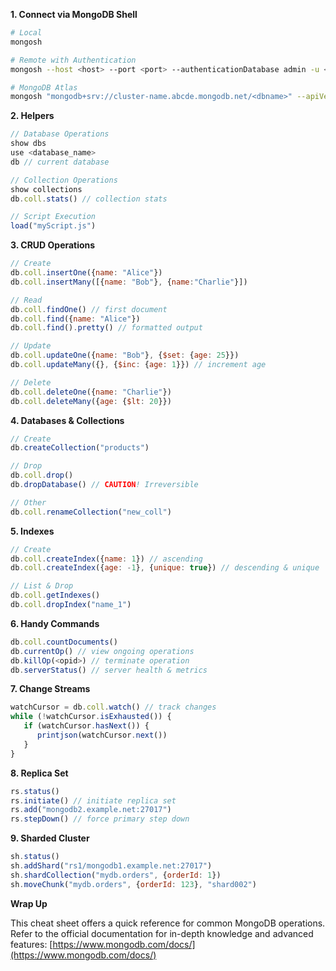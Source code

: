 
**1. Connect via MongoDB Shell**

```bash
# Local
mongosh

# Remote with Authentication
mongosh --host <host> --port <port> --authenticationDatabase admin -u <user> -p <pwd>

# MongoDB Atlas
mongosh "mongodb+srv://cluster-name.abcde.mongodb.net/<dbname>" --apiVersion 1 --username <username> 
```

**2. Helpers**

```javascript
// Database Operations
show dbs
use <database_name>
db // current database

// Collection Operations
show collections
db.coll.stats() // collection stats

// Script Execution
load("myScript.js")
```

**3. CRUD Operations**

```javascript
// Create
db.coll.insertOne({name: "Alice"}) 
db.coll.insertMany([{name: "Bob"}, {name:"Charlie"}]) 

// Read
db.coll.findOne() // first document
db.coll.find({name: "Alice"}) 
db.coll.find().pretty() // formatted output

// Update
db.coll.updateOne({name: "Bob"}, {$set: {age: 25}}) 
db.coll.updateMany({}, {$inc: {age: 1}}) // increment age

// Delete
db.coll.deleteOne({name: "Charlie"}) 
db.coll.deleteMany({age: {$lt: 20}})
```

**4. Databases & Collections**

```javascript
// Create
db.createCollection("products")

// Drop
db.coll.drop()
db.dropDatabase() // CAUTION! Irreversible

// Other
db.coll.renameCollection("new_coll") 
```

**5. Indexes**

```javascript
// Create
db.coll.createIndex({name: 1}) // ascending
db.coll.createIndex({age: -1}, {unique: true}) // descending & unique

// List & Drop
db.coll.getIndexes()
db.coll.dropIndex("name_1")
```

**6. Handy Commands**

```javascript
db.coll.countDocuments()
db.currentOp() // view ongoing operations
db.killOp(<opid>) // terminate operation
db.serverStatus() // server health & metrics
```

**7. Change Streams**

```javascript
watchCursor = db.coll.watch() // track changes
while (!watchCursor.isExhausted()) {
   if (watchCursor.hasNext()) {
      printjson(watchCursor.next()) 
   }
}
```

**8. Replica Set**

```javascript
rs.status()
rs.initiate() // initiate replica set
rs.add("mongodb2.example.net:27017") 
rs.stepDown() // force primary step down
```

**9. Sharded Cluster**

```javascript
sh.status()
sh.addShard("rs1/mongodb1.example.net:27017")
sh.shardCollection("mydb.orders", {orderId: 1})
sh.moveChunk("mydb.orders", {orderId: 123}, "shard002")
```

**Wrap Up**

This cheat sheet offers a quick reference for common MongoDB operations. Refer to the official documentation for in-depth knowledge and advanced features: [https://www.mongodb.com/docs/](https://www.mongodb.com/docs/) 
